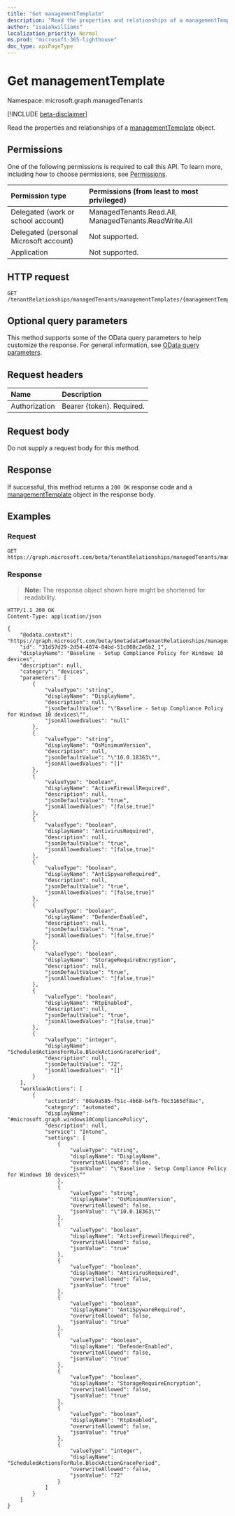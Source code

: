 ```yaml
---
title: "Get managementTemplate"
description: "Read the properties and relationships of a managementTemplate object."
author: "isaiahwilliams"
localization_priority: Normal
ms.prod: "microsoft-365-lighthouse"
doc_type: apiPageType
---
```


# Get managementTemplate
Namespace: microsoft.graph.managedTenants

[!INCLUDE [beta-disclaimer](../../includes/beta-disclaimer.md)]

Read the properties and relationships of a [managementTemplate](../resources/managedtenants-managementtemplate.md) object.

## Permissions
One of the following permissions is required to call this API. To learn more, including how to choose permissions, see [Permissions](/graph/permissions-reference).

|Permission type|Permissions (from least to most privileged)|
|:---|:---|
|Delegated (work or school account)|ManagedTenants.Read.All, ManagedTenants.ReadWrite.All|
|Delegated (personal Microsoft account)|Not supported.|
|Application|Not supported.|

## HTTP request

<!-- {
  "blockType": "ignored"
}
-->
``` http
GET /tenantRelationships/managedTenants/managementTemplates/{managementTemplateId}
```

## Optional query parameters
This method supports some of the OData query parameters to help customize the response. For general information, see [OData query parameters](/graph/query-parameters).

## Request headers
|Name|Description|
|:---|:---|
|Authorization|Bearer {token}. Required.|

## Request body
Do not supply a request body for this method.

## Response

If successful, this method returns a `200 OK` response code and a [managementTemplate](../resources/managedtenants-managementtemplate.md) object in the response body.

## Examples

### Request
<!-- {
  "blockType": "request",
  "name": "get_managementtemplate"
}
-->
``` http
GET https://graph.microsoft.com/beta/tenantRelationships/managedTenants/managementTemplates/{managementTemplateId}
```


### Response
>**Note:** The response object shown here might be shortened for readability.
<!-- {
  "blockType": "response",
  "truncated": true,
  "@odata.type": "microsoft.graph.managedTenants.managementTemplate"
}
-->
``` http
HTTP/1.1 200 OK
Content-Type: application/json

{
    "@odata.context": "https://graph.microsoft.com/beta/$metadata#tenantRelationships/managedTenants/managementTemplates/$entity",
    "id": "31d57d29-2d54-4074-84bd-51c008c2e6b2_1",
    "displayName": "Baseline - Setup Compliance Policy for Windows 10 devices",
    "description": null,
    "category": "devices",
    "parameters": [
        {
            "valueType": "string",
            "displayName": "DisplayName",
            "description": null,
            "jsonDefaultValue": "\"Baseline - Setup Compliance Policy for Windows 10 devices\"",
            "jsonAllowedValues": "null"
        },
        {
            "valueType": "string",
            "displayName": "OsMinimumVersion",
            "description": null,
            "jsonDefaultValue": "\"10.0.18363\"",
            "jsonAllowedValues": "[]"
        },
        {
            "valueType": "boolean",
            "displayName": "ActiveFirewallRequired",
            "description": null,
            "jsonDefaultValue": "true",
            "jsonAllowedValues": "[false,true]"
        },
        {
            "valueType": "boolean",
            "displayName": "AntivirusRequired",
            "description": null,
            "jsonDefaultValue": "true",
            "jsonAllowedValues": "[false,true]"
        },
        {
            "valueType": "boolean",
            "displayName": "AntiSpywareRequired",
            "description": null,
            "jsonDefaultValue": "true",
            "jsonAllowedValues": "[false,true]"
        },
        {
            "valueType": "boolean",
            "displayName": "DefenderEnabled",
            "description": null,
            "jsonDefaultValue": "true",
            "jsonAllowedValues": "[false,true]"
        },
        {
            "valueType": "boolean",
            "displayName": "StorageRequireEncryption",
            "description": null,
            "jsonDefaultValue": "true",
            "jsonAllowedValues": "[false,true]"
        },
        {
            "valueType": "boolean",
            "displayName": "RtpEnabled",
            "description": null,
            "jsonDefaultValue": "true",
            "jsonAllowedValues": "[false,true]"
        },
        {
            "valueType": "integer",
            "displayName": "ScheduledActionsForRule.BlockActionGracePeriod",
            "description": null,
            "jsonDefaultValue": "72",
            "jsonAllowedValues": "[]"
        }
    ],
    "workloadActions": [
        {
            "actionId": "00a9a585-f51c-4b68-b4f5-f0c3165df8ac",
            "category": "automated",
            "displayName": "#microsoft.graph.windows10CompliancePolicy",
            "description": null,
            "service": "Intune",
            "settings": [
                {
                    "valueType": "string",
                    "displayName": "DisplayName",
                    "overwriteAllowed": false,
                    "jsonValue": "\"Baseline - Setup Compliance Policy for Windows 10 devices\""
                },
                {
                    "valueType": "string",
                    "displayName": "OsMinimumVersion",
                    "overwriteAllowed": false,
                    "jsonValue": "\"10.0.18363\""
                },
                {
                    "valueType": "boolean",
                    "displayName": "ActiveFirewallRequired",
                    "overwriteAllowed": false,
                    "jsonValue": "true"
                },
                {
                    "valueType": "boolean",
                    "displayName": "AntivirusRequired",
                    "overwriteAllowed": false,
                    "jsonValue": "true"
                },
                {
                    "valueType": "boolean",
                    "displayName": "AntiSpywareRequired",
                    "overwriteAllowed": false,
                    "jsonValue": "true"
                },
                {
                    "valueType": "boolean",
                    "displayName": "DefenderEnabled",
                    "overwriteAllowed": false,
                    "jsonValue": "true"
                },
                {
                    "valueType": "boolean",
                    "displayName": "StorageRequireEncryption",
                    "overwriteAllowed": false,
                    "jsonValue": "true"
                },
                {
                    "valueType": "boolean",
                    "displayName": "RtpEnabled",
                    "overwriteAllowed": false,
                    "jsonValue": "true"
                },
                {
                    "valueType": "integer",
                    "displayName": "ScheduledActionsForRule.BlockActionGracePeriod",
                    "overwriteAllowed": false,
                    "jsonValue": "72"
                }
            ]
        }
    ]
}
```
